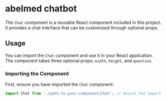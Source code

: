 # abelmed chatbot

The `Chat` component is a reusable React component included in this project. It provides a chat interface that can be customized through optional props.

## Usage

You can import the `Chat` component and use it in your React application. The component takes three optional props: `width`, `height`, and `question`.

### Importing the Component

First, ensure you have imported the `Chat` component:

```javascript
import Chat from './path-to-your-component/Chat'; // Adjust the import path as needed
